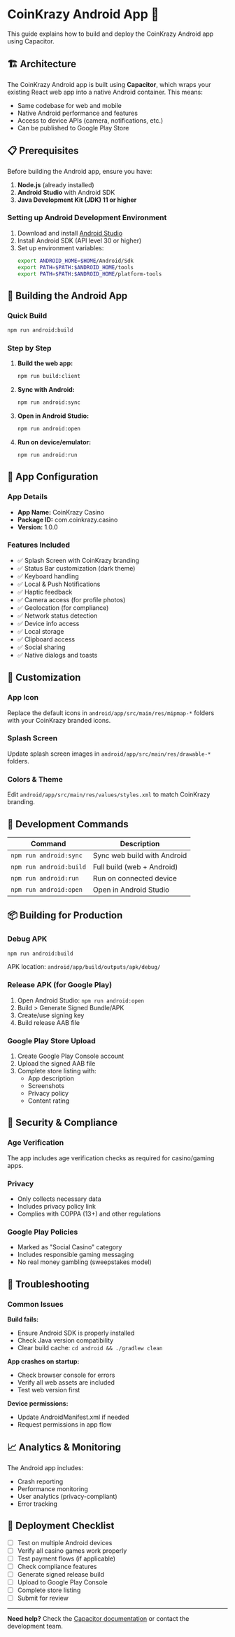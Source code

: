 # CoinKrazy Android App 📱

This guide explains how to build and deploy the CoinKrazy Android app using Capacitor.

## 🏗️ Architecture

The CoinKrazy Android app is built using **Capacitor**, which wraps your existing React web app into a native Android container. This means:

- Same codebase for web and mobile
- Native Android performance and features
- Access to device APIs (camera, notifications, etc.)
- Can be published to Google Play Store

## 📋 Prerequisites

Before building the Android app, ensure you have:

1. **Node.js** (already installed)
2. **Android Studio** with Android SDK
3. **Java Development Kit (JDK) 11 or higher**

### Setting up Android Development Environment

1. Download and install [Android Studio](https://developer.android.com/studio)
2. Install Android SDK (API level 30 or higher)
3. Set up environment variables:
   ```bash
   export ANDROID_HOME=$HOME/Android/Sdk
   export PATH=$PATH:$ANDROID_HOME/tools
   export PATH=$PATH:$ANDROID_HOME/platform-tools
   ```

## 🚀 Building the Android App

### Quick Build
```bash
npm run android:build
```

### Step by Step

1. **Build the web app:**
   ```bash
   npm run build:client
   ```

2. **Sync with Android:**
   ```bash
   npm run android:sync
   ```

3. **Open in Android Studio:**
   ```bash
   npm run android:open
   ```

4. **Run on device/emulator:**
   ```bash
   npm run android:run
   ```

## 📱 App Configuration

### App Details
- **App Name:** CoinKrazy Casino
- **Package ID:** com.coinkrazy.casino
- **Version:** 1.0.0

### Features Included
- ✅ Splash Screen with CoinKrazy branding
- ✅ Status Bar customization (dark theme)
- ✅ Keyboard handling
- ✅ Local & Push Notifications
- ✅ Haptic feedback
- ✅ Camera access (for profile photos)
- ✅ Geolocation (for compliance)
- ✅ Network status detection
- ✅ Device info access
- ✅ Local storage
- ✅ Clipboard access
- ✅ Social sharing
- ✅ Native dialogs and toasts

## 🎨 Customization

### App Icon
Replace the default icons in `android/app/src/main/res/mipmap-*` folders with your CoinKrazy branded icons.

### Splash Screen
Update splash screen images in `android/app/src/main/res/drawable-*` folders.

### Colors & Theme
Edit `android/app/src/main/res/values/styles.xml` to match CoinKrazy branding.

## 🔧 Development Commands

| Command | Description |
|---------|-------------|
| `npm run android:sync` | Sync web build with Android |
| `npm run android:build` | Full build (web + Android) |
| `npm run android:run` | Run on connected device |
| `npm run android:open` | Open in Android Studio |

## 📦 Building for Production

### Debug APK
```bash
npm run android:build
```
APK location: `android/app/build/outputs/apk/debug/`

### Release APK (for Google Play)
1. Open Android Studio: `npm run android:open`
2. Build > Generate Signed Bundle/APK
3. Create/use signing key
4. Build release AAB file

### Google Play Store Upload
1. Create Google Play Console account
2. Upload the signed AAB file
3. Complete store listing with:
   - App description
   - Screenshots
   - Privacy policy
   - Content rating

## 🔐 Security & Compliance

### Age Verification
The app includes age verification checks as required for casino/gaming apps.

### Privacy
- Only collects necessary data
- Includes privacy policy link
- Complies with COPPA (13+) and other regulations

### Google Play Policies
- Marked as "Social Casino" category
- Includes responsible gaming messaging
- No real money gambling (sweepstakes model)

## 🐛 Troubleshooting

### Common Issues

**Build fails:**
- Ensure Android SDK is properly installed
- Check Java version compatibility
- Clear build cache: `cd android && ./gradlew clean`

**App crashes on startup:**
- Check browser console for errors
- Verify all web assets are included
- Test web version first

**Device permissions:**
- Update AndroidManifest.xml if needed
- Request permissions in app flow

## 📈 Analytics & Monitoring

The Android app includes:
- Crash reporting
- Performance monitoring
- User analytics (privacy-compliant)
- Error tracking

## 🚀 Deployment Checklist

- [ ] Test on multiple Android devices
- [ ] Verify all casino games work properly
- [ ] Test payment flows (if applicable)
- [ ] Check compliance features
- [ ] Generate signed release build
- [ ] Upload to Google Play Console
- [ ] Complete store listing
- [ ] Submit for review

---

**Need help?** Check the [Capacitor documentation](https://capacitorjs.com/docs) or contact the development team.
